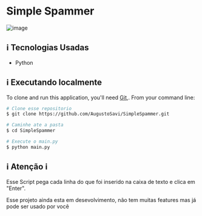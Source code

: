 # Simple Spammer
    
![image](https://user-images.githubusercontent.com/32443720/132144521-d124b87d-7d85-4acb-bbe6-84e33b271af4.png)

## :information_source:  Tecnologias Usadas

* Python

## :information_source: Executando localmente
To clone and run this application, you'll need [Git](https://git-scm.com),. From your command line:

```bash
# Clone esse repositorio
$ git clone https://github.com/AugustoSavi/SimpleSpammer.git

# Caminhe ate a pasta 
$ cd SimpleSpammer

# Execute o main.py
$ python main.py
```
## :information_source: Atenção :information_source:

Esse Script pega cada linha do que foi inserido na caixa de texto e clica em "Enter".

Esse projeto ainda esta em desevolvimento, não tem muitas features mas já pode ser usado por você

